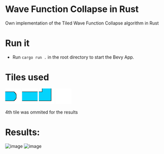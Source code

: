 # Wave Function Collapse in Rust
Own implementation of the Tiled Wave Function Collapse algorithm in Rust

# Run it
- Run `cargo run .` in the root directory to start the Bevy App.

# Tiles used
![Tile0](https://raw.githubusercontent.com/dvrosalesm/WaveFunctionCollapse-Rust/main/interface/assets/tiles/0.png)
![Tile1](https://raw.githubusercontent.com/dvrosalesm/WaveFunctionCollapse-Rust/main/interface/assets/tiles/1.png)
![Tile2](https://raw.githubusercontent.com/dvrosalesm/WaveFunctionCollapse-Rust/main/interface/assets/tiles/2.png)
![Tile3](https://raw.githubusercontent.com/dvrosalesm/WaveFunctionCollapse-Rust/main/interface/assets/tiles/3.png)

4th tile was ommited for the results

# Results:
![image](https://user-images.githubusercontent.com/11451856/216241282-ae2b2ec7-e577-47ef-8b8e-bcd2038930dd.png)
![image](https://user-images.githubusercontent.com/11451856/216241380-ca8e8974-0b27-490c-952e-da63ac2234f1.png)
